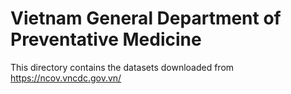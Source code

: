 # Vietnam General Department of Preventative Medicine

This directory contains the datasets downloaded from https://ncov.vncdc.gov.vn/